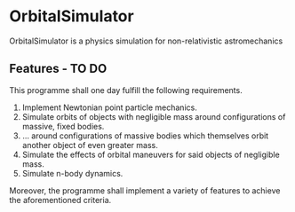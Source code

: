 # OrbitalSimulator
OrbitalSimulator is a physics simulation for non-relativistic astromechanics

## Features - TO DO
This programme shall one day fulfill the following requirements.  
1. Implement Newtonian point particle mechanics.
2. Simulate orbits of objects with negligible mass around configurations of massive, fixed bodies.
3. ... around configurations of massive bodies which themselves orbit another object of even greater mass.
4. Simulate the effects of orbital maneuvers for said objects of negligible mass.
5. Simulate n-body dynamics.

Moreover, the programme shall implement a variety of features to achieve the aforementioned criteria.
